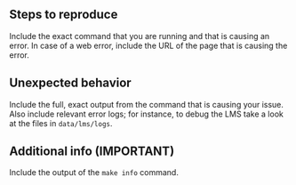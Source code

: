 ## Steps to reproduce

Include the exact command that you are running and that is causing an error. In case of a web error, include the URL of the page that is causing the error.

## Unexpected behavior

Include the full, exact output from the command that is causing your issue. Also include relevant error logs; for instance, to debug the LMS take a look at the files in `data/lms/logs`.

## Additional info (IMPORTANT)

Include the output of the `make info` command.
